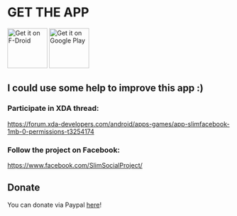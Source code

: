 # GET THE APP

<a href="https://f-droid.org/packages/it.rignanese.leo.slimfacebook/" target="_blank">
<img src="https://fdroid.gitlab.io/artwork/badge/get-it-on.png" alt="Get it on F-Droid" height="90"/></a>
<a href="https://play.google.com/store/apps/details?id=it.rignanese.leo.slimfacebook" target="_blank">
<img src="https://play.google.com/intl/en_us/badges/images/generic/en_badge_web_generic.png" alt="Get it on Google Play" height="90"/></a>

## I could use some help to improve this app :)
### Participate in XDA thread: 
https://forum.xda-developers.com/android/apps-games/app-slimfacebook-1mb-0-permissions-t3254174
### Follow the project on Facebook: 
https://www.facebook.com/SlimSocialProject/

## Donate
You can donate via Paypal [here](https://www.paypal.me/LeonardoRignanese)!
